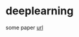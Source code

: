 # deeplearning


some paper [url](https://github.com/floodsung/Deep-Learning-Papers-Reading-Roadmap)
